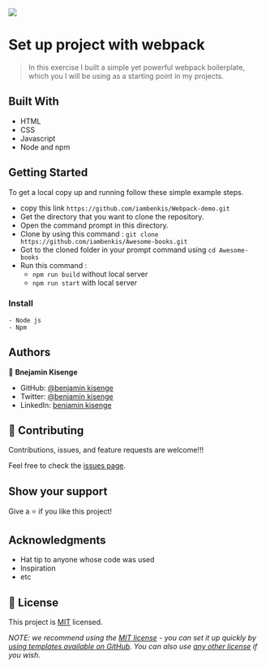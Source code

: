 ![](https://img.shields.io/badge/Microverse-blueviolet)

# Set up project with webpack

> In this exercise I built a simple yet powerful webpack boilerplate, which you I will be using as a starting point in my projects. 


## Built With

* HTML
* CSS
* Javascript
* Node and npm
 
## Getting Started

To get a local copy up and running follow these simple example steps.
* copy this link ```https://github.com/iambenkis/Webpack-demo.git```
* Get the directory that you want to clone the repository.
* Open the command prompt in this directory.
* Clone by using this command : ```git clone https://github.com/iambenkis/Awesome-books.git```
* Got to the cloned folder in your prompt command using ```cd Awesome-books```
* Run this command :
    - ```npm run build``` without local server 
    - ```npm run start``` with local server

### Install
    - Node js
    - Npm

## Authors

👤 **Bnejamin Kisenge**

* GitHub: [@benjamin kisenge](https://github.com/iambenkis)
* Twitter: [@benjamin kisenge](https://twitter.com/iambenkis)
* LinkedIn: [benjamin kisenge](https://www.linkedin.com/in/ben-kisenge/)

## 🤝 Contributing

Contributions, issues, and feature requests are welcome!!!

Feel free to check the [issues page](../../issues/).

## Show your support

Give a ⭐️ if you like this project!

## Acknowledgments

- Hat tip to anyone whose code was used
- Inspiration
- etc

## 📝 License

This project is [MIT](./LICENSE) licensed.

_NOTE: we recommend using the [MIT license](https://choosealicense.com/licenses/mit/) - you can set it up quickly by [using templates available on GitHub](https://docs.github.com/en/communities/setting-up-your-project-for-healthy-contributions/adding-a-license-to-a-repository). You can also use [any other license](https://choosealicense.com/licenses/) if you wish._
